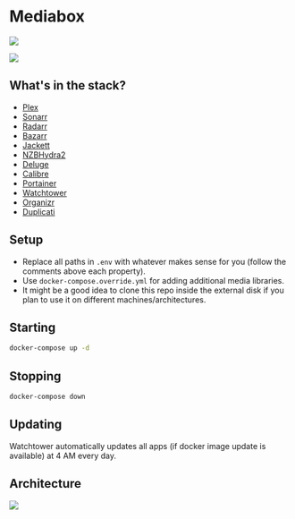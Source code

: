 # Mediabox

![](https://github.com/cristianmiranda/mediabox/workflows/Multimedia%20Stack%20Deployment/badge.svg)

![](https://i.imgur.com/p8AHjpF.jpg)

## What's in the stack?
* [Plex](https://www.plex.tv/)
* [Sonarr](https://sonarr.tv/)
* [Radarr](https://radarr.video/)
* [Bazarr](https://www.bazarr.media/)
* [Jackett](https://github.com/Jackett/Jackett)
* [NZBHydra2](https://github.com/theotherp/nzbhydra2)
* [Deluge](https://deluge-torrent.org/)
* [Calibre](https://calibre-ebook.com/)
* [Portainer](https://www.portainer.io/)
* [Watchtower](https://github.com/containrrr/watchtower)
* [Organizr](https://github.com/causefx/Organizr)
* [Duplicati](https://www.duplicati.com/)

## Setup
* Replace all paths in `.env` with whatever makes sense for you (follow the comments above each property).
* Use `docker-compose.override.yml` for adding additional media libraries.
* It might be a good idea to clone this repo inside the external disk if you plan to use it on different machines/architectures.

## Starting
```bash
docker-compose up -d
```

## Stopping
```bash
docker-compose down
```

## Updating
Watchtower automatically updates all apps (if docker image update is available) at 4 AM every day.

## Architecture
![](https://imgur.com/nsEsoKw.png)
